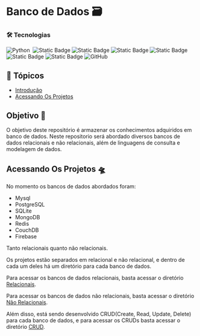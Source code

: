 # Banco de Dados 🗃️

### 🛠 Tecnologias

![Python](https://img.shields.io/badge/-Python-05122A?style=flat&logo=python)&nbsp;
![Static Badge](https://img.shields.io/badge/MySQL-05122A?style=flat&logo=mysql&logoColor=blue)
![Static Badge](https://img.shields.io/badge/PostgreSQL-05122A?style=flat&logo=postgresql&logoColor=blue)
![Static Badge](https://img.shields.io/badge/SQLite-05122A?style=flat&logo=sqlite&logoColor=blue)
![Static Badge](https://img.shields.io/badge/MongoDB-05122A?style=flat&logo=mongodb&logoColor=green)
![Static Badge](https://img.shields.io/badge/Redis-05122A?style=flat&logo=redis&logoColor=red)
![Static Badge](https://img.shields.io/badge/CouchDB-05122A?style=plastic&logo=apachecouchdb&logoColor=red)
![GitHub](https://img.shields.io/badge/-GitHub-05122A?style=flat&logo=github)&nbsp;

## 🏁 Tópicos

- [Introdução](#objetivo-🚀)
- [Acessando Os Projetos](#acessando-os-projetos-🛸)


## Objetivo 🚀

O objetivo deste repositório é armazenar os conhecimentos adquiridos em  banco de dados. Neste repositorio será abordado diversos bancos de dados relacionais e não relacionais, além de linguagens de consulta e modelagem de dados.


## Acessando Os Projetos 🛸

No momento os bancos de dados abordados foram:

- Mysql
- PostgreSQL
- SQLite
- MongoDB
- Redis
- CouchDB
- Firebase

Tanto relacionais quanto não relacionais.

Os projetos estão separados em relacional e não relacional, e dentro de cada um deles há um diretório para cada banco de dados.

Para acessar os bancos de dados relacionais, basta acessar o diretório [Relacionais](/Banco%20de%20Dados%20Relacionais/README.md).

Para acessar os bancos de dados não relacionais, basta acessar o diretório [Não Relacionais](/Não%20Relacionais/README.md).

Além disso, está sendo desenvolvido CRUD(Create, Read, Update, Delete) para cada banco de dados, e para acessar os CRUDs basta acessar o diretório [CRUD](/CRUDS/README.md).